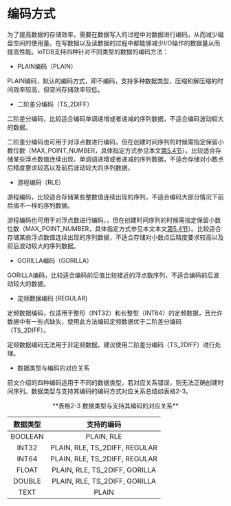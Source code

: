 <!--

```
Licensed to the Apache Software Foundation (ASF) under one
or more contributor license agreements.  See the NOTICE file
distributed with this work for additional information
regarding copyright ownership.  The ASF licenses this file
to you under the Apache License, Version 2.0 (the
"License"); you may not use this file except in compliance
with the License.  You may obtain a copy of the License at

    http://www.apache.org/licenses/LICENSE-2.0

Unless required by applicable law or agreed to in writing,
software distributed under the License is distributed on an
"AS IS" BASIS, WITHOUT WARRANTIES OR CONDITIONS OF ANY
KIND, either express or implied.  See the License for the
specific language governing permissions and limitations
under the License.
```

-->

# 编码方式

为了提高数据的存储效率，需要在数据写入的过程中对数据进行编码，从而减少磁盘空间的使用量。在写数据以及读数据的过程中都能够减少I/O操作的数据量从而提高性能。IoTDB支持四种针对不同类型的数据的编码方法：

* PLAIN编码（PLAIN）

PLAIN编码，默认的编码方式，即不编码，支持多种数据类型，压缩和解压缩的时间效率较高，但空间存储效率较低。

* 二阶差分编码（TS_2DIFF）

二阶差分编码，比较适合编码单调递增或者递减的序列数据，不适合编码波动较大的数据。

二阶差分编码也可用于对浮点数进行编码，但在创建时间序列的时候需指定保留小数位数（MAX_POINT_NUMBER，具体指定方式参见本文[第5.4节](../5-Operation%20Manual/4-SQL%20Reference.html)）。比较适合存储某些浮点数值连续出现、单调调递增或者递减的序列数据，不适合存储对小数点后精度要求较高以及前后波动较大的序列数据。

* 游程编码（RLE）

游程编码，比较适合存储某些整数值连续出现的序列，不适合编码大部分情况下前后值不一样的序列数据。

游程编码也可用于对浮点数进行编码，，但在创建时间序列的时候需指定保留小数位数（MAX_POINT_NUMBER，具体指定方式参见本文本文[第5.4节](../5-Operation%20Manual/4-SQL%20Reference.html)）。比较适合存储某些浮点数值连续出现的序列数据，不适合存储对小数点后精度要求较高以及前后波动较大的序列数据。

* GORILLA编码（GORILLA）

GORILLA编码，比较适合编码前后值比较接近的浮点数序列，不适合编码前后波动较大的数据。

* 定频数据编码 (REGULAR)

定频数据编码，仅适用于整形（INT32）和长整型（INT64）的定频数据，且允许数据中有一些点缺失，使用此方法编码定频数据优于二阶差分编码（TS_2DIFF）。

定频数据编码无法用于非定频数据，建议使用二阶差分编码（TS_2DIFF）进行处理。

* 数据类型与编码的对应关系

前文介绍的四种编码适用于不同的数据类型，若对应关系错误，则无法正确创建时间序列。数据类型与支持其编码的编码方式对应关系总结如表格2-3。

<center> **表格2-3 数据类型与支持其编码的对应关系**

|数据类型	|支持的编码|
|:---:|:---:|
|BOOLEAN|	PLAIN, RLE|
|INT32	|PLAIN, RLE, TS_2DIFF, REGULAR|
|INT64	|PLAIN, RLE, TS_2DIFF, REGULAR|
|FLOAT	|PLAIN, RLE, TS_2DIFF, GORILLA|
|DOUBLE	|PLAIN, RLE, TS_2DIFF, GORILLA|
|TEXT	|PLAIN|

</center>
